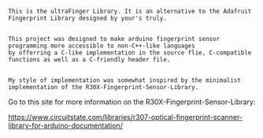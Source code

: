     This is the ultraFinger Library. It is an alternative to the Adafruit Fingerprint Library designed by your's truly.

    
    This project was designed to make arduino fingerprint sensor programming more accessible to non-C++-like languages 
    by offerring a C-like implementation in the source flie, C-compatible functions as well as a C-friendly header file. 
    

    My style of implementation was somewhat inspired by the minimalist implementation of the R30X-Fingerprint-Sensor-Library. 
Go to this site for more information on the R30X-Fingerprint-Sensor-Library: 

https://www.circuitstate.com/libraries/r307-optical-fingerprint-scanner-library-for-arduino-documentation/
